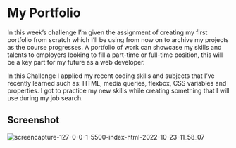 # My Portfolio

In this week’s challenge I’m given the assignment of creating my first portfolio from scratch which I’ll be using from now on to archive my projects as the course progresses. A portfolio of work can showcase my skills and talents to employers looking to fill a part-time or full-time position, this will be a key part for my future as a web developer. 

In this Challenge I applied my recent coding skills and subjects that I’ve recently learned such as: HTML, media queries, flexbox, CSS variables and properties. I got to practice my new skills while creating something that I will use during my job search.

## Screenshot


![screencapture-127-0-0-1-5500-index-html-2022-10-23-11_58_07](https://user-images.githubusercontent.com/114509238/197405513-b4b0dcc8-4a20-4d56-b587-6152f2d3b2ad.png)



